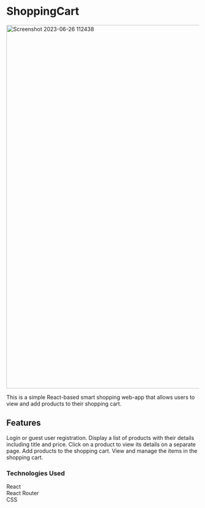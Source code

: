 # ShoppingCart

<img width="948" alt="Screenshot 2023-06-26 112438" src="https://github.com/sunny-135/Smart-Shopping/assets/137754688/17c86954-c17b-4179-9b2b-923647ab7f1b">

This is a simple React-based smart shopping web-app that allows users to view and add products to their shopping cart.

## Features
Login or guest user registration.
Display a list of products with their details including title and price.
Click on a product to view its details on a separate page.
Add products to the shopping cart.
View and manage the items in the shopping cart.

### Technologies Used

React<br>
React Router<br>
CSS<br>


